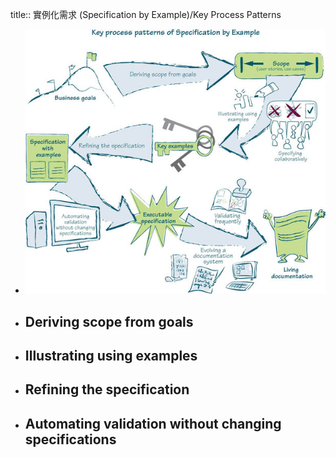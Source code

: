 title:: 實例化需求 (Specification by Example)/Key Process Patterns

- ![image.png](../assets/image_1656910755612_0.png)
- ## Deriving scope from goals
- ## Illustrating using examples
- ## Refining the specification
- ## Automating validation without changing specifications